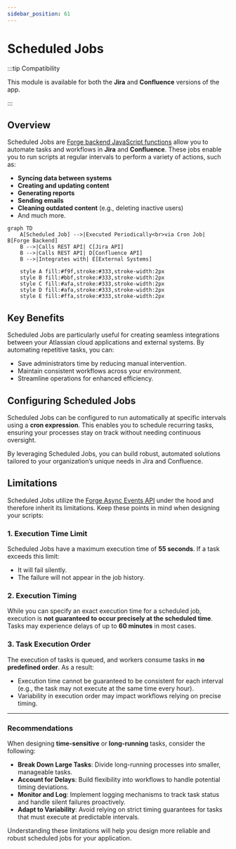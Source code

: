 ```yaml
---
sidebar_position: 61
---
```


# Scheduled Jobs

:::tip Compatibility

This module is available for both the **Jira** and **Confluence** versions of the app.

:::


## Overview

Scheduled Jobs are [Forge backend JavaScript functions](../forge-bridge-back.md) allow you to automate tasks and workflows in **Jira** and **Confluence**. These jobs enable you to run scripts at regular intervals to perform a variety of actions, such as:

- **Syncing data between systems**
- **Creating and updating content**
- **Generating reports**
- **Sending emails**
- **Cleaning outdated content** (e.g., deleting inactive users)  
- And much more.

```mermaid
graph TD
    A[Scheduled Job] -->|Executed Periodically<br>via Cron Job| B[Forge Backend]
    B -->|Calls REST API| C[Jira API]
    B -->|Calls REST API| D[Confluence API]
    B -->|Integrates with| E[External Systems]
    
    style A fill:#f9f,stroke:#333,stroke-width:2px
    style B fill:#bbf,stroke:#333,stroke-width:2px
    style C fill:#afa,stroke:#333,stroke-width:2px
    style D fill:#afa,stroke:#333,stroke-width:2px
    style E fill:#ffa,stroke:#333,stroke-width:2px

```

## Key Benefits
Scheduled Jobs are particularly useful for creating seamless integrations between your Atlassian cloud applications and external systems. By automating repetitive tasks, you can:

- Save administrators time by reducing manual intervention.
- Maintain consistent workflows across your environment.
- Streamline operations for enhanced efficiency.


## Configuring Scheduled Jobs
Scheduled Jobs can be configured to run automatically at specific intervals using a **cron expression**. This enables you to schedule recurring tasks, ensuring your processes stay on track without needing continuous oversight.

By leveraging Scheduled Jobs, you can build robust, automated solutions tailored to your organization’s unique needs in Jira and Confluence.


## Limitations

Scheduled Jobs utilize the [Forge Async Events API](https://developer.atlassian.com/platform/forge/runtime-reference/async-events-api/) under the hood and therefore inherit its limitations. Keep these points in mind when designing your scripts:

### 1. Execution Time Limit
Scheduled Jobs have a maximum execution time of **55 seconds**. If a task exceeds this limit:
- It will fail silently.
- The failure will not appear in the job history.

### 2. Execution Timing
While you can specify an exact execution time for a scheduled job, execution is **not guaranteed to occur precisely at the scheduled time**. Tasks may experience delays of up to **60 minutes** in most cases.

### 3. Task Execution Order
The execution of tasks is queued, and workers consume tasks in **no predefined order**. As a result:
- Execution time cannot be guaranteed to be consistent for each interval (e.g., the task may not execute at the same time every hour).
- Variability in execution order may impact workflows relying on precise timing.

---

### Recommendations
When designing **time-sensitive** or **long-running** tasks, consider the following:
- **Break Down Large Tasks**: Divide long-running processes into smaller, manageable tasks.
- **Account for Delays**: Build flexibility into workflows to handle potential timing deviations.
- **Monitor and Log**: Implement logging mechanisms to track task status and handle silent failures proactively.
- **Adapt to Variability**: Avoid relying on strict timing guarantees for tasks that must execute at predictable intervals.

Understanding these limitations will help you design more reliable and robust scheduled jobs for your application.
